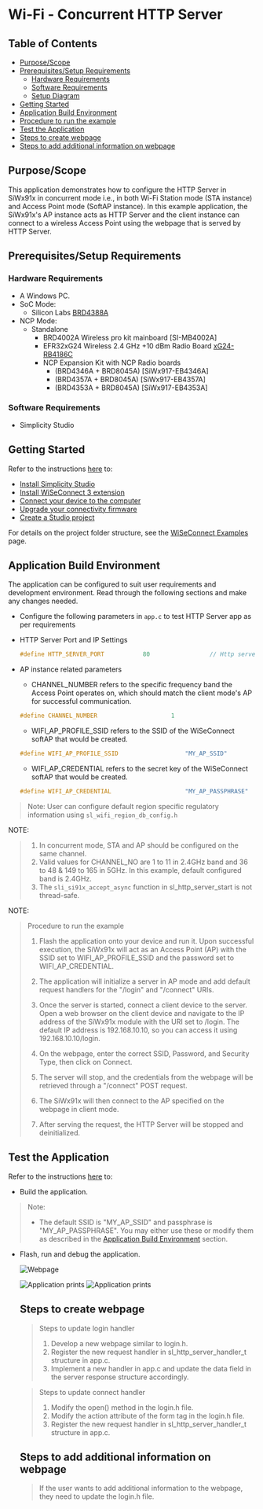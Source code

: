 # Wi-Fi - Concurrent HTTP Server

## Table of Contents

- [Purpose/Scope](#purposescope)
- [Prerequisites/Setup Requirements](#prerequisitessetup-requirements)
  - [Hardware Requirements](#hardware-requirements)
  - [Software Requirements](#software-requirements)
  - [Setup Diagram](#setup-diagram)
- [Getting Started](#getting-started)
- [Application Build Environment](#application-build-environment)
- [Procedure to run the example](#procedure-to-run-the-example)
- [Test the Application](#test-the-application)
- [Steps to create webpage](#Steps-to-create-webpage)
- [Steps to add additional information on webpage](#Steps-to-add-additional-information-on-webpage)

## Purpose/Scope

This application demonstrates how to configure the HTTP Server in SiWx91x in concurrent mode i.e., in both Wi-Fi Station mode (STA instance) and Access Point mode (SoftAP instance).
In this example application, the SiWx91x's AP instance acts as HTTP Server and the client instance can connect to a wireless Access Point using the webpage that is served by HTTP Server.

## Prerequisites/Setup Requirements

### Hardware Requirements

- A Windows PC.
- SoC Mode:
  - Silicon Labs [BRD4388A](https://www.silabs.com/)
- NCP Mode:
  - Standalone
    - BRD4002A Wireless pro kit mainboard [SI-MB4002A]
    - EFR32xG24 Wireless 2.4 GHz +10 dBm Radio Board [xG24-RB4186C](https://www.silabs.com/development-tools/wireless/xg24-rb4186c-efr32xg24-wireless-gecko-radio-board?tab=overview)
    - NCP Expansion Kit with NCP Radio boards
      - (BRD4346A + BRD8045A) [SiWx917-EB4346A]
      - (BRD4357A + BRD8045A) [SiWx917-EB4357A]
      - (BRD4353A + BRD8045A) [SiWx917-EB4353A]

### Software Requirements

- Simplicity Studio


## Getting Started

Refer to the instructions [here](https://docs.silabs.com/wiseconnect/latest/wiseconnect-getting-started/) to:

- [Install Simplicity Studio](https://docs.silabs.com/wiseconnect/latest/wiseconnect-developers-guide-developing-for-silabs-hosts/#install-simplicity-studio)
- [Install WiSeConnect 3 extension](https://docs.silabs.com/wiseconnect/latest/wiseconnect-developers-guide-developing-for-silabs-hosts/#install-the-wi-se-connect-3-extension)
- [Connect your device to the computer](https://docs.silabs.com/wiseconnect/latest/wiseconnect-developers-guide-developing-for-silabs-hosts/#connect-si-wx91x-to-computer)
- [Upgrade your connectivity firmware ](https://docs.silabs.com/wiseconnect/latest/wiseconnect-developers-guide-developing-for-silabs-hosts/#update-si-wx91x-connectivity-firmware)
- [Create a Studio project ](https://docs.silabs.com/wiseconnect/latest/wiseconnect-developers-guide-developing-for-silabs-hosts/#create-a-project)

For details on the project folder structure, see the [WiSeConnect Examples](https://docs.silabs.com/wiseconnect/latest/wiseconnect-examples/#example-folder-structure) page.

## Application Build Environment

The application can be configured to suit user requirements and development environment. Read through the following sections and make any changes needed.

  - Configure the following parameters in ``app.c`` to test HTTP Server app as per requirements

  - HTTP Server Port and IP Settings

    ```c
    #define HTTP_SERVER_PORT           80                 // Http server port
    ```

- AP instance related parameters

	- CHANNEL_NUMBER refers to the specific frequency band the Access Point operates on, which should match the client mode's AP for successful communication.

  	```c
  	#define CHANNEL_NUMBER                     1
    ```

	- WIFI_AP_PROFILE_SSID refers to the SSID of the WiSeConnect softAP that would be created.

  	```c
  	#define WIFI_AP_PROFILE_SSID                   "MY_AP_SSID"
  	```

	- WIFI_AP_CREDENTIAL refers to the secret key of the WiSeConnect softAP that would be created.

  	```c
  	#define WIFI_AP_CREDENTIAL                     "MY_AP_PASSPHRASE"
    ```

> Note: 
> User can configure default region specific regulatory information using `sl_wifi_region_db_config.h`

NOTE:
> 1. In concurrent mode, STA and AP should be configured on the same channel. 
> 2. Valid values for CHANNEL_NO are 1 to 11 in 2.4GHz band and 36 to 48 & 149 to 165 in 5GHz. In this example, default configured band is 2.4GHz.
> 3. The `sli_si91x_accept_async` function in sl_http_server_start is not thread-safe.

NOTE:
> Procedure to run the example
> 1. Flash the application onto your device and run it. Upon successful execution, the SiWx91x will act as an Access Point (AP) with the SSID set to WIFI_AP_PROFILE_SSID and the password set to WIFI_AP_CREDENTIAL.
>
> 2. The application will initialize a server in AP mode and add default request handlers for the "/login" and "/connect" URIs.
>
> 3. Once the server is started, connect a client device to the server. Open a web browser on the client device and navigate to the IP address of the SiWx91x module with the URI set to /login. The default IP address is 192.168.10.10, so you can access it using 192.168.10.10/login.
>
> 4. On the webpage, enter the correct SSID, Password, and Security Type, then click on Connect.
>
> 5. The server will stop, and the credentials from the webpage will be retrieved through a "/connect" POST request.
>
> 6. The SiWx91x will then connect to the AP specified on the webpage in client mode.
>
> 7. After serving the request, the HTTP Server will be stopped and deinitialized.

## Test the Application

Refer to the instructions [here](https://docs.silabs.com/wiseconnect/latest/wiseconnect-getting-started/) to:

- Build the application.
>
> Note: 
> - The default SSID is "MY_AP_SSID" and passphrase is "MY_AP_PASSPHRASE". You may either use these or modify them as described in the [Application Build Environment](#application-build-environment) section.
- Flash, run and debug the application.

   ![Webpage](resources/readme/webpage.png)

   ![Application prints](resources/readme/output1.png)
   ![Application prints](resources/readme/output2.png)

  ## Steps to create webpage
  >Steps to update login handler
  >1. Develop a new webpage similar to login.h.
  >2. Register the new request handler in  sl_http_server_handler_t structure in app.c.
  >3. Implement a new handler in app.c and update the data field in the server response structure accordingly.

  > Steps to update connect handler
  >1. Modify the open() method in the login.h file.
  >2. Modify the action attribute of the form tag in the login.h file.
  >3. Register the new request handler in  sl_http_server_handler_t structure in app.c.

  ## Steps to add additional information on webpage
  > If the user wants to add additional information to the webpage, they need to update the login.h file.
